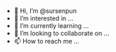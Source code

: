 - 👋 Hi, I’m @sursenpun
- 👀 I’m interested in ...
- 🌱 I’m currently learning ...
- 💞️ I’m looking to collaborate on ...
- 📫 How to reach me ...

<!---
sursenpun/sursenpun is a ✨ special ✨ repository because its `README.md` (this file) appears on your GitHub profile.
You can click the Preview link to take a look at your changes.
--->
